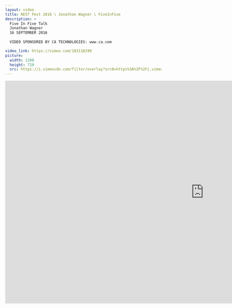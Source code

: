 ```yaml
---
layout: video
title: REST Fest 2016 \ Jonathan Wagner \ FiveInFive
description: >
  Five In Five Talk
  Jonathan Wagner
  16 SEPTEMBER 2016
  
  VIDEO SPONSORED BY CA TECHNOLOGIES: www.ca.com

video_link: https://vimeo.com/183118299
picture:
  width: 1280
  height: 720
  src: https://i.vimeocdn.com/filter/overlay?src0=https%3A%2F%2Fi.vimeocdn.com%2Fvideo%2F592232449_1280x720.jpg&src1=http%3A%2F%2Ff.vimeocdn.com%2Fp%2Fimages%2Fcrawler_play.png
---
```

<iframe src="https://player.vimeo.com/video/183118299?title=0&byline=0&portrait=0&badge=0&autopause=0&player_id=0" width="1280" height="720" frameborder="0" title="REST Fest 2016 \ Jonathan Wagner \ FiveInFive" webkitallowfullscreen mozallowfullscreen allowfullscreen></iframe>